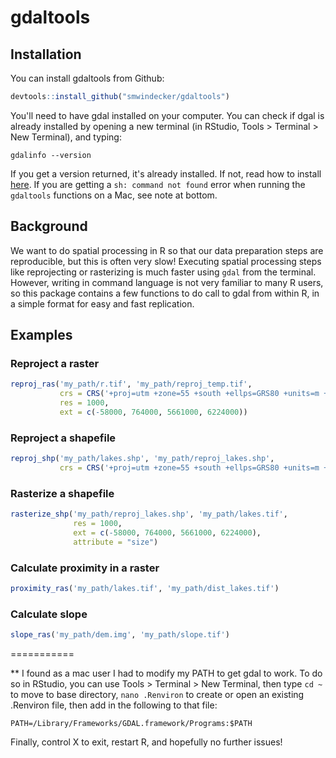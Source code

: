 # gdaltools

## Installation

You can install gdaltools from Github:

``` r
devtools::install_github("smwindecker/gdaltools")
```

You'll need to have gdal installed on your computer. You can check if dgal is already installed by opening a new terminal (in RStudio, Tools > Terminal > New Terminal), and typing:
```
gdalinfo --version
```
If you get a version returned, it's already installed. If not, read how to install [here](https://tilemill-project.github.io/tilemill/docs/guides/gdal/). If you are getting a `sh: command not found` error when running the `gdaltools` functions on a Mac, see note at bottom.

## Background

We want to do spatial processing in R so that our data preparation steps are reproducible, but this is often very slow! Executing spatial processing steps like reprojecting or rasterizing is much faster using `gdal` from the terminal. However, writing in command language is not very familiar to many R users, so this package contains a few functions to do call to gdal from within R, in a simple format for easy and fast replication. 

## Examples

### Reproject a raster
``` r
reproj_ras('my_path/r.tif', 'my_path/reproj_temp.tif',
           crs = CRS('+proj=utm +zone=55 +south +ellps=GRS80 +units=m +no_defs'),
           res = 1000,
           ext = c(-58000, 764000, 5661000, 6224000))
```

### Reproject a shapefile
```r 
reproj_shp('my_path/lakes.shp', 'my_path/reproj_lakes.shp',
           crs = CRS('+proj=utm +zone=55 +south +ellps=GRS80 +units=m +no_defs'))
```

### Rasterize a shapefile
``` r
rasterize_shp('my_path/reproj_lakes.shp', 'my_path/lakes.tif',
              res = 1000,
              ext = c(-58000, 764000, 5661000, 6224000),
              attribute = "size")
```

### Calculate proximity in a raster
``` r
proximity_ras('my_path/lakes.tif', 'my_path/dist_lakes.tif')
```

### Calculate slope
``` r
slope_ras('my_path/dem.img', 'my_path/slope.tif')
```

===========

** I found as a mac user I had to modify my PATH to get gdal to work. To do so in RStudio, you can use Tools > Terminal > New Terminal, then type `cd ~` to move to base directory, `nano .Renviron` to create or open an existing .Renviron file, then add in the following to that file:
```
PATH=/Library/Frameworks/GDAL.framework/Programs:$PATH
```
Finally, control X to exit, restart R, and hopefully no further issues!
